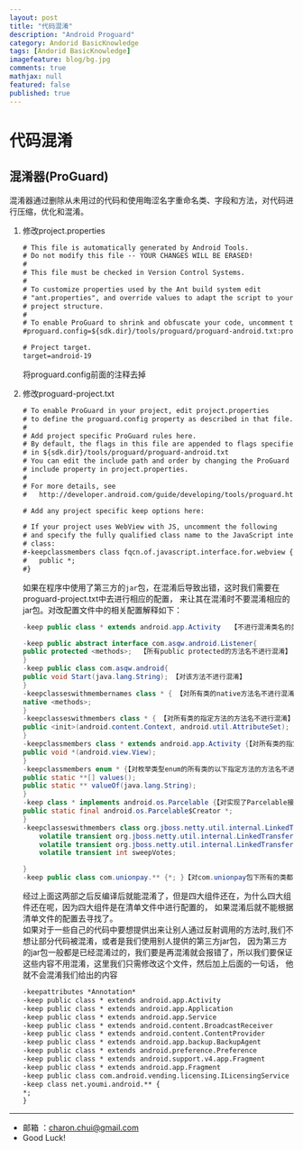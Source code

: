 ```yaml
---
layout: post
title: "代码混淆"
description: "Android Proguard"
category: Andorid BasicKnowledge
tags: [Andorid BasicKnowledge]
imagefeature: blog/bg.jpg
comments: true
mathjax: null
featured: false
published: true
---
```



代码混淆
===

混淆器(ProGuard)
---

混淆器通过删除从未用过的代码和使用晦涩名字重命名类、字段和方法，对代码进行压缩，优化和混淆。

1. 修改project.properties
	```xml
	# This file is automatically generated by Android Tools.
	# Do not modify this file -- YOUR CHANGES WILL BE ERASED!
	#
	# This file must be checked in Version Control Systems.
	#
	# To customize properties used by the Ant build system edit
	# "ant.properties", and override values to adapt the script to your
	# project structure.
	#
	# To enable ProGuard to shrink and obfuscate your code, uncomment this (available properties: sdk.dir, user.home):
	#proguard.config=${sdk.dir}/tools/proguard/proguard-android.txt:proguard-project.txt

	# Project target.
	target=android-19
	```
    将proguard.config前面的注释去掉

2. 修改proguard-project.txt
	```xml
	# To enable ProGuard in your project, edit project.properties
	# to define the proguard.config property as described in that file.
	#
	# Add project specific ProGuard rules here.
	# By default, the flags in this file are appended to flags specified
	# in ${sdk.dir}/tools/proguard/proguard-android.txt
	# You can edit the include path and order by changing the ProGuard
	# include property in project.properties.
	#
	# For more details, see
	#   http://developer.android.com/guide/developing/tools/proguard.html

	# Add any project specific keep options here:

	# If your project uses WebView with JS, uncomment the following
	# and specify the fully qualified class name to the JavaScript interface
	# class:
	#-keepclassmembers class fqcn.of.javascript.interface.for.webview {
	#   public *;
	#}
	```
    如果在程序中使用了第三方的`jar`包，在混淆后导致出错，这时我们需要在proguard-project.txt中去进行相应的配置，
	来让其在混淆时不要混淆相应的jar包。对改配置文件中的相关配置解释如下：
	```java
	-keep public class * extends android.app.Activity　　【不进行混淆类名的类，保持其原类名和包名】

	-keep public abstract interface com.asqw.android.Listener{
	public protected <methods>;  【所有public protected的方法名不进行混淆】
	}
	-keep public class com.asqw.android{
	public void Start(java.lang.String); 【对该方法不进行混淆】
	}
	-keepclasseswithmembernames class * { 【对所有类的native方法名不进行混淆】
	native <methods>;
	}
	-keepclasseswithmembers class * { 【对所有类的指定方法的方法名不进行混淆】
	public <init>(android.content.Context, android.util.AttributeSet);
	}
	-keepclassmembers class * extends android.app.Activity {【对所有类的指定方法的方法名不进行混淆】
	public void *(android.view.View);
	}
	-keepclassmembers enum * {【对枚举类型enum的所有类的以下指定方法的方法名不进行混淆】
	public static **[] values();
	public static ** valueOf(java.lang.String);
	}
	-keep class * implements android.os.Parcelable {【对实现了Parcelable接口的所有类的类名不进行混淆，对其成员变量为Parcelable$Creator类型的成员变量的变量名不进行混淆】
	public static final android.os.Parcelable$Creator *;
	}
	-keepclasseswithmembers class org.jboss.netty.util.internal.LinkedTransferQueue {【对指定类的指定变量的变量名不进行混淆】
		volatile transient org.jboss.netty.util.internal.LinkedTransferQueue$Node head;
		volatile transient org.jboss.netty.util.internal.LinkedTransferQueue$Node tail;
		volatile transient int sweepVotes;

	}
	-keep public class com.unionpay.** {*; }【对com.unionpay包下所有的类都不进行混淆，即不混淆类名，也不混淆方法名和变量名】
	```        

	经过上面这两部之后反编译后就能混淆了，但是四大组件还在，为什么四大组件还在呢，因为四大组件是在清单文件中进行配置的，
	如果混淆后就不能根据清单文件的配置去寻找了。     
	如果对于一些自己的代码中要想提供出来让别人通过反射调用的方法时,我们不想让部分代码被混淆，或者是我们使用别人提供的第三方jar包，
	因为第三方的jar包一般都是已经混淆过的，我们要是再混淆就会报错了，所以我们要保证这些内容不用混淆，这里我们只需修改这个文件，然后加上后面的一句话，
	他就不会混淆我们给出的内容    
	```xml
	-keepattributes *Annotation*          
	-keep public class * extends android.app.Activity
	-keep public class * extends android.app.Application
	-keep public class * extends android.app.Service
	-keep public class * extends android.content.BroadcastReceiver
	-keep public class * extends android.content.ContentProvider
	-keep public class * extends android.app.backup.BackupAgent
	-keep public class * extends android.preference.Preference
	-keep public class * extends android.support.v4.app.Fragment
	-keep public class * extends android.app.Fragment
	-keep public class com.android.vending.licensing.ILicensingService
	-keep class net.youmi.android.** {
	*;
	}
	```
	
---

- 邮箱 ：charon.chui@gmail.com  
- Good Luck! 

